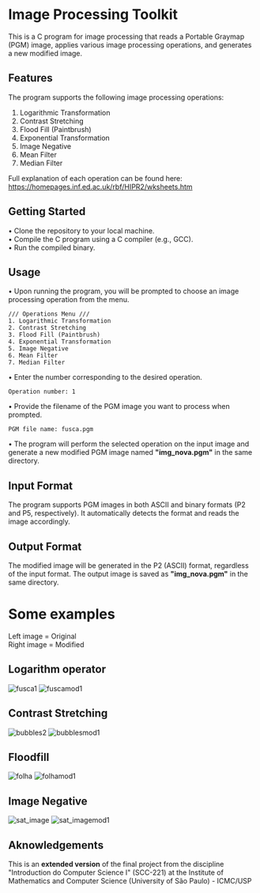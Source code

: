 # Image Processing Toolkit

This is a C program for image processing that reads a Portable Graymap (PGM) image, applies various image processing operations, and generates a new modified image.
## Features

The program supports the following image processing operations:

1. Logarithmic Transformation
2. Contrast Stretching
3. Flood Fill (Paintbrush)
4. Exponential Transformation 
5. Image Negative 
6. Mean Filter 
7. Median Filter 

Full explanation of each operation can be found here: https://homepages.inf.ed.ac.uk/rbf/HIPR2/wksheets.htm

## Getting Started

• Clone the repository to your local machine. <br />
• Compile the C program using a C compiler (e.g., GCC).<br />
• Run the compiled binary.<br />

## Usage

• Upon running the program, you will be prompted to choose an image processing operation from the menu. <br />
```
/// Operations Menu ///
1. Logarithmic Transformation
2. Contrast Stretching
3. Flood Fill (Paintbrush)
4. Exponential Transformation 
5. Image Negative 
6. Mean Filter 
7. Median Filter 
```
• Enter the number corresponding to the desired operation. <br />
```
Operation number: 1
```
• Provide the filename of the PGM image you want to process when prompted. <br />
```
PGM file name: fusca.pgm
```
• The program will perform the selected operation on the input image and generate a new modified PGM image named **"img_nova.pgm"** in the same directory. <br />

## Input Format

The program supports PGM images in both ASCII and binary formats (P2 and P5, respectively). It automatically detects the format and reads the image accordingly.

## Output Format

The modified image will be generated in the P2 (ASCII) format, regardless of the input format. The output image is saved as **"img_nova.pgm"** in the same directory.

# Some examples
Left image = Original <br />
Right image = Modified
## Logarithm operator
![fusca1](https://github.com/jpviguini/image-processing-toolkit/assets/70961838/01d7f9df-bccc-4e95-8912-8cc758ed216e)
![fuscamod1](https://github.com/jpviguini/image-processing-toolkit/assets/70961838/9a7e3f09-dd64-468c-8c5b-d8e95ad6294f)



## Contrast Stretching
![bubbles2](https://github.com/jpviguini/image-processing-toolkit/assets/70961838/302efdc3-a3d4-4b58-a6cd-d4d6eff66111)
![bubblesmod1](https://github.com/jpviguini/image-processing-toolkit/assets/70961838/37f45c89-c643-4442-acfc-b660f366ea9c)



## Floodfill
![folha](https://github.com/jpviguini/image-processing-toolkit/assets/70961838/d49aacfa-b43f-4c82-a3a5-c27833c262b0)
![folhamod1](https://github.com/jpviguini/image-processing-toolkit/assets/70961838/5fc7ba56-7f4d-406f-9dca-49ebb41af36a)


## Image Negative
![sat_image](https://github.com/jpviguini/image-processing-toolkit/assets/70961838/dc753cc6-a68e-4027-a356-a16077a6f8aa)
![sat_imagemod1](https://github.com/jpviguini/image-processing-toolkit/assets/70961838/29d3086b-70eb-46ca-abae-61b73b958018)



## Aknowledgements
This is an **extended version** of the final project from the discipline "Introduction do Computer Science I" (SCC-221) at the Institute of Mathematics and Computer Science (University of São Paulo) - ICMC/USP

